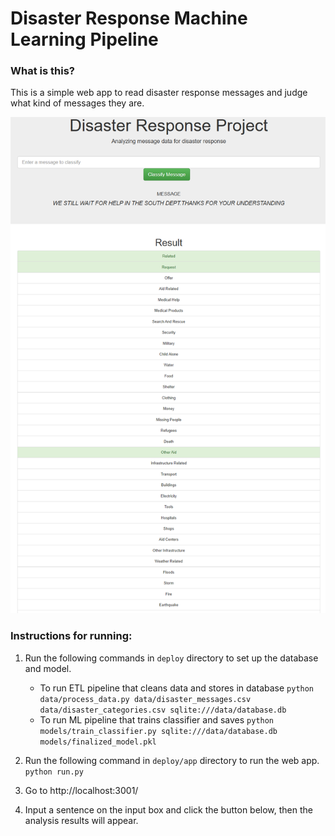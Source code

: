 # Disaster Response Machine Learning Pipeline



### What is this? 

This is a simple web app to read disaster response messages and judge what kind of messages they are.


![image](screenshot.png)

### Instructions for running:
1. Run the following commands in `deploy` directory to set up the database and model.

    - To run ETL pipeline that cleans data and stores in database
        `python data/process_data.py data/disaster_messages.csv data/disaster_categories.csv sqlite:///data/database.db`
    - To run ML pipeline that trains classifier and saves
        `python models/train_classifier.py sqlite:///data/database.db models/finalized_model.pkl`

2. Run the following command in `deploy/app` directory to run the web app.
    `python run.py`

3. Go to http://localhost:3001/  

4. Input a sentence on the input box and click the button below, then the analysis results will appear. 